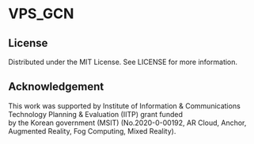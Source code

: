 # VPS_GCN

## License
Distributed under the MIT License. See LICENSE for more information.

## Acknowledgement
This work was supported by Institute of Information & Communications Technology Planning & Evaluation (IITP) grant funded <br>
by the Korean government (MSIT) (No.2020-0-00192, AR Cloud, Anchor, Augmented Reality, Fog Computing, Mixed Reality).
